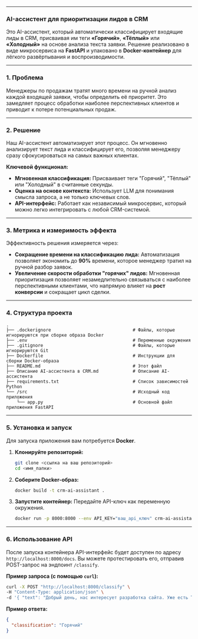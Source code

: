 -----

### **AI-ассистент для приоритизации лидов в CRM**

Это AI-ассистент, который автоматически классифицирует входящие лиды в CRM, присваивая им теги **«Горячий»**, **«Тёплый»** или **«Холодный»** на основе анализа текста заявки. Решение реализовано в виде микросервиса на **FastAPI** и упаковано в **Docker-контейнер** для лёгкого развёртывания и воспроизводимости.

-----

### **1. Проблема**

Менеджеры по продажам тратят много времени на ручной анализ каждой входящей заявки, чтобы определить её приоритет. Это замедляет процесс обработки наиболее перспективных клиентов и приводит к потере потенциальных продаж.

-----

### **2. Решение**

Наш AI-ассистент автоматизирует этот процесс. Он мгновенно анализирует текст лида и классифицирует его, позволяя менеджеру сразу сфокусироваться на самых важных клиентах.

**Ключевой функционал:**

  * **Мгновенная классификация:** Присваивает теги "Горячий", "Тёплый" или "Холодный" в считанные секунды.
  * **Оценка на основе контекста:** Использует LLM для понимания смысла запроса, а не только ключевых слов.
  * **API-интерфейс:** Работает как независимый микросервис, который можно легко интегрировать с любой CRM-системой.

-----

### **3. Метрика и измеримость эффекта**

Эффективность решения измеряется через:

  * **Сокращение времени на классификацию лида:** Автоматизация позволяет экономить до **90%** времени, которое менеджер тратил на ручной разбор заявок.
  * **Увеличение скорости обработки "горячих" лидов:** Мгновенная приоритизация позволяет незамедлительно связываться с наиболее перспективными клиентами, что напрямую влияет на **рост конверсии** и сокращает цикл сделки.

-----

### **4. Структура проекта**

```
.
├── .dockerignore                               # Файлы, которые игнорируются при сборке образа Docker
├── .env                                        # Переменные окружения
├── .gitignore                                  # Файлы, которые игнорируются Git
├── Dockerfile                                  # Инструкции для сборки Docker-образа
├── README.md                                   # Этот файл
├── Описание AI-ассистента в CRM.md             # Описание AI-ассистента
├── requirements.txt                            # Список зависимостей Python
└── /src                                        # Исходный код приложения
    └── app.py                                  # Основной файл приложения FastAPI
```

-----

### **5. Установка и запуск**

Для запуска приложения вам потребуется **Docker**.

1.  **Клонируйте репозиторий:**
    ```bash
    git clone <ссылка на ваш репозиторий>
    cd <имя_папки>
    ```
2.  **Соберите Docker-образ:**
    ```bash
    docker build -t crm-ai-assistant .
    ```
3.  **Запустите контейнер:**
    Передайте API-ключ как переменную окружения.
    ```bash
    docker run -p 8000:8000 --env API_KEY="ваш_api_ключ" crm-ai-assistant
    ```

-----

### **6. Использование API**

После запуска контейнера API-интерфейс будет доступен по адресу `http://localhost:8000/docs`. Вы можете протестировать его, отправив POST-запрос на эндпоинт `/classify`.

**Пример запроса (с помощью `curl`):**

```bash
curl -X POST "http://localhost:8000/classify" \
-H "Content-Type: application/json" \
-d '{ "text": "Добрый день, нас интересует разработка сайта. Уже есть ТЗ, готовы обсудить детали и бюджет. Срочно нужен сайт для запуска новой акции. Прикрепляю бриф." }'
```

**Пример ответа:**

```json
{
  "classification": "Горячий"
}
```
